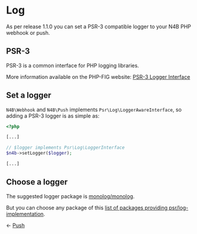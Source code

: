 # Log

As per release 1.1.0 you can set a PSR-3 compatible logger to your N4B PHP webhook or push.

## PSR-3
PSR-3 is a common interface for PHP logging libraries. 

More information available on the PHP-FIG website: [PSR-3 Logger Interface](http://www.php-fig.org/psr/psr-3/)

## Set a logger
`N4B\Webhook` and `N4B\Push` implements `Psr\Log\LoggerAwareInterface`, so adding a PSR-3 logger is as simple as:
```php
<?php

[...]

// $logger implements Psr\Log\LoggerInterface
$n4b->setLogger($logger);

[...]

```

## Choose a logger
The suggested logger package is [monolog/monolog](https://packagist.org/packages/monolog/monolog). 

But you can choose any package of this [list of packages providing psr/log-implementation](https://packagist.org/providers/psr/log-implementation).

&larr; [Push](02-push.md)
